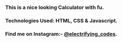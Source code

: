 ### This is a nice looking Calculator with fu.

### Technologies Used: HTML, CSS & Javascript.

### Find me on Instagram:- [@electrifying_codes][Instagram].

[Instagram]: https://www.instagram.com/electrifying_codes
